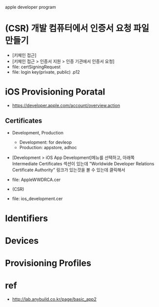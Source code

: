 
apple developer program

# (CSR) 개발 컴퓨터에서 인증서 요청 파일 만들기
* [키체인 접근]
* [키체인 접근 > 인증서 지원 > 인증 기관에서 인증서 요청]
* file: certSigningRequest 
* file: login key(private, public) .p12


# iOS Provisioning Poratal
* https://developer.apple.com/account/overview.action
## Certificates
* Development, Production
  - Development: for devleop
  - Production: appstore, adhoc

* [Development > iOS App Development]메뉴를 선택하고, 아래쪽 Intermediate Certificates 섹션이 있는데 "Worldwide Developer Relations Certificate Authority" 링크가 있는것을 볼 수 있는데 클릭해서
* file:  AppleWWDRCA.cer
* (CSR)
* file: ios_development.cer 

# Identifiers
# Devices
# Provisioning Profiles 


# ref
* http://lab.anybuild.co.kr/page/basic_app2
